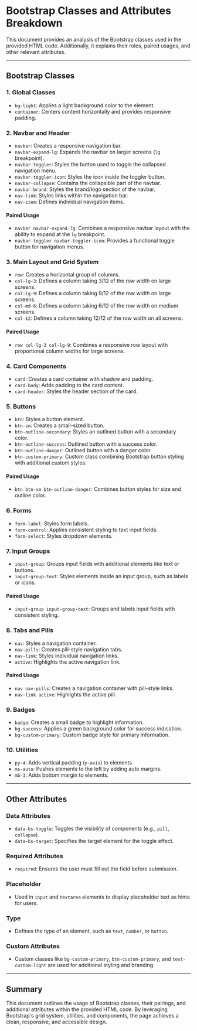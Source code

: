 # Bootstrap Classes and Attributes Breakdown

This document provides an analysis of the Bootstrap classes used in the provided HTML code. Additionally, it explains their roles, paired usages, and other relevant attributes.

---

## Bootstrap Classes

### 1. **Global Classes**
- `bg-light`: Applies a light background color to the element.
- `container`: Centers content horizontally and provides responsive padding.

### 2. **Navbar and Header**
- `navbar`: Creates a responsive navigation bar.
- `navbar-expand-lg`: Expands the navbar on larger screens (`lg` breakpoint).
- `navbar-toggler`: Styles the button used to toggle the collapsed navigation menu.
- `navbar-toggler-icon`: Styles the icon inside the toggler button.
- `navbar-collapse`: Contains the collapsible part of the navbar.
- `navbar-brand`: Styles the brand/logo section of the navbar.
- `nav-link`: Styles links within the navigation bar.
- `nav-item`: Defines individual navigation items.

#### Paired Usage
- `navbar navbar-expand-lg`: Combines a responsive navbar layout with the ability to expand at the `lg` breakpoint.
- `navbar-toggler navbar-toggler-icon`: Provides a functional toggle button for navigation menus.

### 3. **Main Layout and Grid System**
- `row`: Creates a horizontal group of columns.
- `col-lg-3`: Defines a column taking 3/12 of the row width on large screens.
- `col-lg-9`: Defines a column taking 9/12 of the row width on large screens.
- `col-md-6`: Defines a column taking 6/12 of the row width on medium screens.
- `col-12`: Defines a column taking 12/12 of the row width on all screens.

#### Paired Usage
- `row col-lg-3 col-lg-9`: Combines a responsive row layout with proportional column widths for large screens.

### 4. **Card Components**
- `card`: Creates a card container with shadow and padding.
- `card-body`: Adds padding to the card content.
- `card-header`: Styles the header section of the card.

### 5. **Buttons**
- `btn`: Styles a button element.
- `btn-sm`: Creates a small-sized button.
- `btn-outline-secondary`: Styles an outlined button with a secondary color.
- `btn-outline-success`: Outlined button with a success color.
- `btn-outline-danger`: Outlined button with a danger color.
- `btn-custom-primary`: Custom class combining Bootstrap button styling with additional custom styles.

#### Paired Usage
- `btn btn-sm btn-outline-danger`: Combines button styles for size and outline color.

### 6. **Forms**
- `form-label`: Styles form labels.
- `form-control`: Applies consistent styling to text input fields.
- `form-select`: Styles dropdown elements.

### 7. **Input Groups**
- `input-group`: Groups input fields with additional elements like text or buttons.
- `input-group-text`: Styles elements inside an input group, such as labels or icons.

#### Paired Usage
- `input-group input-group-text`: Groups and labels input fields with consistent styling.

### 8. **Tabs and Pills**
- `nav`: Styles a navigation container.
- `nav-pills`: Creates pill-style navigation tabs.
- `nav-link`: Styles individual navigation links.
- `active`: Highlights the active navigation link.

#### Paired Usage
- `nav nav-pills`: Creates a navigation container with pill-style links.
- `nav-link active`: Highlights the active pill.

### 9. **Badges**
- `badge`: Creates a small badge to highlight information.
- `bg-success`: Applies a green background color for success indication.
- `bg-custom-primary`: Custom badge style for primary information.

### 10. **Utilities**
- `py-4`: Adds vertical padding (`y-axis`) to elements.
- `ms-auto`: Pushes elements to the left by adding auto margins.
- `mb-3`: Adds bottom margin to elements.

---

## Other Attributes

### **Data Attributes**
- `data-bs-toggle`: Toggles the visibility of components (e.g., `pill`, `collapse`).
- `data-bs-target`: Specifies the target element for the toggle effect.

### **Required Attributes**
- `required`: Ensures the user must fill out the field before submission.

### **Placeholder**
- Used in `input` and `textarea` elements to display placeholder text as hints for users.

### **Type**
- Defines the type of an element, such as `text`, `number`, or `button`.

### **Custom Attributes**
- Custom classes like `bg-custom-primary`, `btn-custom-primary`, and `text-custom-light` are used for additional styling and branding.

---

## Summary

This document outlines the usage of Bootstrap classes, their pairings, and additional attributes within the provided HTML code. By leveraging Bootstrap's grid system, utilities, and components, the page achieves a clean, responsive, and accessible design.
